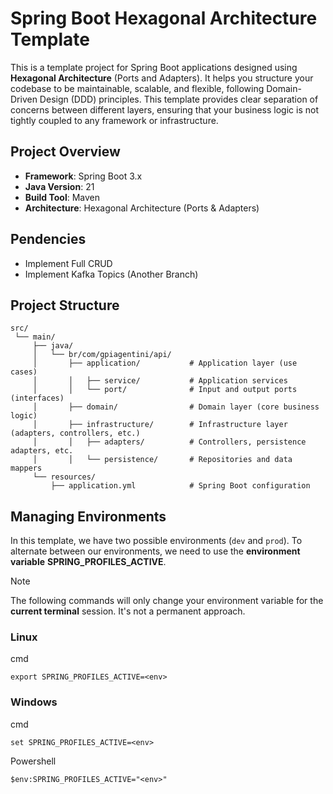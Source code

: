 # Spring Boot Hexagonal Architecture Template

This is a template project for Spring Boot applications designed using **Hexagonal Architecture** (Ports and Adapters). It helps you structure your codebase to be maintainable, scalable, and flexible, following Domain-Driven Design (DDD) principles. This template provides clear separation of concerns between different layers, ensuring that your business logic is not tightly coupled to any framework or infrastructure.

## Project Overview

- **Framework**: Spring Boot 3.x
- **Java Version**: 21
- **Build Tool**: Maven
- **Architecture**: Hexagonal Architecture (Ports & Adapters)

## Pendencies
- Implement Full CRUD
- Implement Kafka Topics (Another Branch)

## Project Structure

```text
src/
 └── main/
     ├── java/
     │   └── br/com/gpiagentini/api/
     │       ├── application/           # Application layer (use cases)
     │       │   ├── service/           # Application services
     │       │   └── port/              # Input and output ports (interfaces)
     │       ├── domain/                # Domain layer (core business logic)
     │       ├── infrastructure/        # Infrastructure layer (adapters, controllers, etc.)
     │       │   ├── adapters/          # Controllers, persistence adapters, etc.
     │       │   └── persistence/       # Repositories and data mappers
     └── resources/
         ├── application.yml            # Spring Boot configuration
````

## Managing Environments

In this template, we have two possible environments (`dev` and `prod`).
To alternate between our environments, we need to use the **environment variable** **SPRING_PROFILES_ACTIVE**.

> [!NOTE]
> The following commands will only change your environment variable for the **current terminal** session. It's not a permanent approach.

### Linux

cmd
```
export SPRING_PROFILES_ACTIVE=<env>
```

### Windows

cmd
```
set SPRING_PROFILES_ACTIVE=<env>
```

Powershell
```
$env:SPRING_PROFILES_ACTIVE="<env>"
```
